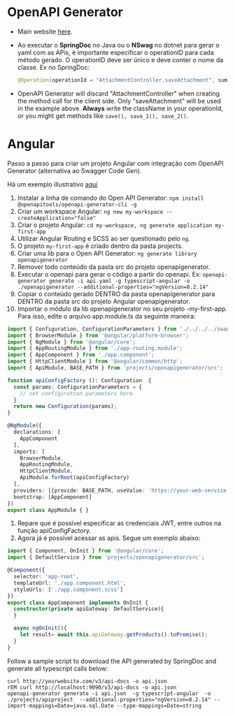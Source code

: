 # OpenAPI Generator

* Main website [here](https://openapi-generator.tech/).

* Ao executar o **SpringDoc** no Java ou o **NSwag** no dotnet para gerar o yaml com as APis, é importante especificar o operationID para cada método gerado. O operationID deve ser único e deve conter o nome da classe. Ex no SpringDoc: 

  ```java
  @Operation(operationId = "AttachmentController.saveAttachment", summary = "Saves the attachment", description = "Saves the file in our system")
  ```

* OpenAPI Generator will discard "AttachmentController" when creating the method call for the client side. Only "saveAttachment" will be used in the example above. **Always** write the className in your operationId, or you might get methods like `save(), save_1(), save_2()`. 

# Angular

Passo a passo para criar um projeto Angular com integração com OpenAPI Generator (alternativa ao Swagger Code Gen). 

Há um exemplo illustrativo [aqui](https://github.com/OpenAPITools/openapi-generator/tree/master/samples/client/petstore)

1. Instalar a linha de comando do Open API Generator: `npm install @openapitools/openapi-generator-cli -g`
1. Criar um workspace Angular: `ng new my-workspace --createApplication="false"`
1. Criar o projeto Angular: `cd my-workspace, ng generate application my-first-app`
1. Utilizar Angular Routing e SCSS ao ser questionado pelo `ng`. 
1. O projeto `my-first-app` é criado dentro da pasta projects. 
1. Criar uma lib para o Open API Generator: `ng generate library openapigenerator`
1. Remover todo conteúdo da pasta src do projeto openapigenerator.
1. Executar o openapi para gerar o código a partir do openapi. Ex: `openapi-generator generate -i api.yaml -g typescript-angular -o ./openapigenerator --additional-properties="ngVersion=8.2.14"`
1. Copiar o conteúdo gerado DENTRO da pasta openapigenerator para DENTRO da pasta src do projeto Angular openapigenerator.
1. Importar o módulo da lib openapigenerator no seu projeto -my-first-app. Para isso, edite o arquivo app.module.ts da seguinte maneira: 

```typescript
import { Configuration, ConfigurationParameters } from './../../../swagger/src/configuration';
import { BrowserModule } from '@angular/platform-browser';
import { NgModule } from '@angular/core';
import { AppRoutingModule } from './app-routing.module';
import { AppComponent } from './app.component';
import { HttpClientModule } from '@angular/common/http';
import { ApiModule, BASE_PATH } from 'projects/openapigenerator/src';

function apiConfigFactory (): Configuration  {
  const params: ConfigurationParameters = {
    // set configuration parameters here.
  }
  return new Configuration(params);
}

@NgModule({
  declarations: [
    AppComponent
  ],
  imports: [
    BrowserModule,
    AppRoutingModule,
    HttpClientModule,
    ApiModule.forRoot(apiConfigFactory)
  ],
  providers: [{provide: BASE_PATH, useValue: 'https://your-web-service.com'}],
  bootstrap: [AppComponent]
})
export class AppModule { }
```

1. Repare que é possível especificar as credenciais JWT, entre outros na função apiConfigFactory. 
1. Agora já é possível acessar as apis. Segue um exemplo abaixo:

```typescript
import { Component, OnInit } from '@angular/core';
import { DefaultService } from 'projects/openapigenerator/src';

@Component({
  selector: 'app-root',
  templateUrl: './app.component.html',
  styleUrls: ['./app.component.scss']
})
export class AppComponent implements OnInit {
  constructor(private apiGateway: DefaultService){
  }

  async ngOnInit(){
    let result= await this.apiGateway.getProducts().toPromise();
  }
}
```

Follow a sample script to download the API generated by SpringDoc and generate all typescript calls below:

```shell
curl http://yourwebsite.com/v3/api-docs -o api.json
rEM curl http://localhost:9090/v3/api-docs -o api.json
openapi-generator generate -i api.json  -g typescript-angular  -o ./projects/apiproject  --additional-properties="ngVersion=8.2.14" --import-mappings=Date=java.sql.Date --type-mappings=Date=string
```

